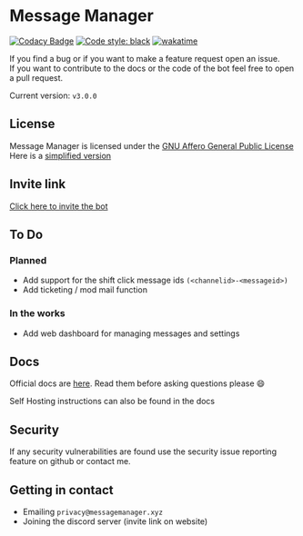 # Message Manager

[![Codacy Badge](https://api.codacy.com/project/badge/Grade/326569ef23ba4a46848e531a662970c0)](https://app.codacy.com/gh/AnotherCat/message-bot?utm_source=github.com&utm_medium=referral&utm_content=AnotherCat/message-bot&utm_campaign=Badge_Grade_Settings)
[![Code style: black](https://img.shields.io/badge/code%20style-black-000000.svg)](https://github.com/psf/black)
[![wakatime](https://wakatime.com/badge/github/message-manager-discord/bot.svg)](https://wakatime.com/badge/github/message-manager-discord/bot)

<!--
[![Support Server Invite](https://discord.com/api/guilds/742373263593963614/embed.png)](https://discord.gg/xFZu29t)
-->

If you find a bug or if you want to make a feature request<!--, either join the [discord server](https://discord.gg/xFZu29t) or --> open an issue.  
If you want to contribute to the docs or the code of the bot feel free to open a pull request.

Current version: `v3.0.0`

## License

Message Manager is licensed under the [GNU Affero General Public License](https://github.com/AnotherCat/message-manager/blob/master/LICENSE)  
Here is a [simplified version](<https://tldrlegal.com/license/gnu-affero-general-public-license-v3-(agpl-3.0)#summary>)

## Invite link

[Click here to invite the bot](https://messagemanager.xyz/invite)

## To Do

### Planned

- Add support for the shift click message ids `(<channelid>-<messageid>)`
- Add ticketing / mod mail function

### In the works

- Add web dashboard for managing messages and settings

## Docs

Official docs are [here](https://docs.messagemanager.xyz). Read them before asking questions please :smile:

Self Hosting instructions can also be found in the docs

## Security

If any security vulnerabilities are found use the security issue reporting feature on github or contact me.

## Getting in contact

- Emailing `privacy@messagemanager.xyz`
- Joining the discord server (invite link on website)
